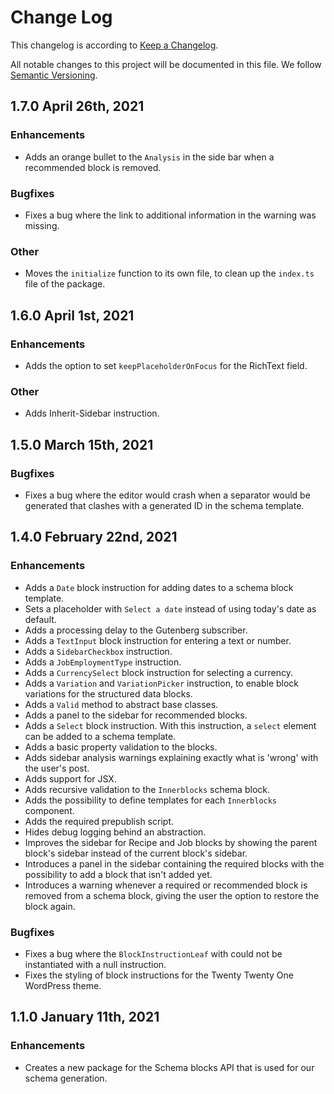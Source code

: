 # Change Log

This changelog is according to [Keep a Changelog](http://keepachangelog.com).

All notable changes to this project will be documented in this file.
We follow [Semantic Versioning](http://semver.org/).

## 1.7.0 April 26th, 2021
### Enhancements
* Adds an orange bullet to the `Analysis` in the side bar when a recommended block is removed.

### Bugfixes
* Fixes a bug where the link to additional information in the warning was missing.

### Other
* Moves the `initialize` function to its own file, to clean up the `index.ts` file of the package.

## 1.6.0 April 1st, 2021
### Enhancements
* Adds the option to set `keepPlaceholderOnFocus` for the RichText field.

### Other
* Adds Inherit-Sidebar instruction.

## 1.5.0 March 15th, 2021
### Bugfixes
* Fixes a bug where the editor would crash when a separator would be generated that clashes with a generated ID in the schema template.

## 1.4.0 February 22nd, 2021
### Enhancements
* Adds a `Date` block instruction for adding dates to a schema block template.
* Sets a placeholder with `Select a date` instead of using today's date as default.
* Adds a processing delay to the Gutenberg subscriber.
* Adds a `TextInput` block instruction for entering a text or number.
* Adds a `SidebarCheckbox` instruction.
* Adds a `JobEmploymentType` instruction.
* Adds a `CurrencySelect` block instruction for selecting a currency.
* Adds a `Variation` and `VariationPicker` instruction, to enable block variations for the structured data blocks.
* Adds a `Valid` method to abstract base classes.
* Adds a panel to the sidebar for recommended blocks.
* Adds a `Select` block instruction. With this instruction, a `select` element can be added to a schema template.
* Adds a basic property validation to the blocks.
* Adds sidebar analysis warnings explaining exactly what is 'wrong' with the user's post.
* Adds support for JSX.
* Adds recursive validation to the `Innerblocks` schema block.
* Adds the possibility to define templates for each `Innerblocks` component.
* Adds the required prepublish script.
* Hides debug logging behind an abstraction.
* Improves the sidebar for Recipe and Job blocks by showing the parent block's sidebar instead of the current block's sidebar.
* Introduces a panel in the sidebar containing the required blocks with the possibility to add a block that isn't added yet.
* Introduces a warning whenever a required or recommended block is removed from a schema block, giving the user the option to restore the block again.

### Bugfixes
* Fixes a bug where the `BlockInstructionLeaf` with could not be instantiated with a null instruction.
* Fixes the styling of block instructions for the Twenty Twenty One WordPress theme.

## 1.1.0 January 11th, 2021
### Enhancements
* Creates a new package for the Schema blocks API that is used for our schema generation.
